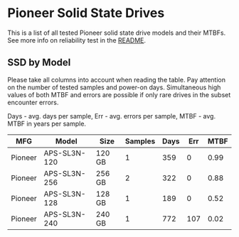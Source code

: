 Pioneer Solid State Drives
==========================

This is a list of all tested Pioneer solid state drive models and their MTBFs. See
more info on reliability test in the [README](https://github.com/bsdhw/SMART).

SSD by Model
------------

Please take all columns into account when reading the table. Pay attention on the
number of tested samples and power-on days. Simultaneous high values of both MTBF
and errors are possible if only rare drives in the subset encounter errors.

Days - avg. days per sample,
Err  - avg. errors per sample,
MTBF - avg. MTBF in years per sample.

| MFG       | Model              | Size   | Samples | Days  | Err   | MTBF |
|-----------|--------------------|--------|---------|-------|-------|------|
| Pioneer   | APS-SL3N-120       | 120 GB | 1       | 359   | 0     | 0.99   |
| Pioneer   | APS-SL3N-256       | 256 GB | 2       | 322   | 0     | 0.88   |
| Pioneer   | APS-SL3N-128       | 128 GB | 1       | 189   | 0     | 0.52   |
| Pioneer   | APS-SL3N-240       | 240 GB | 1       | 772   | 107   | 0.02   |
